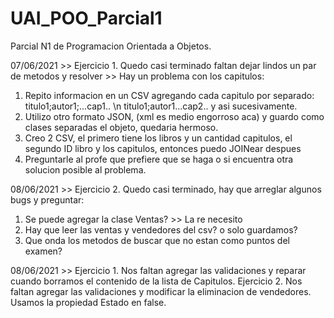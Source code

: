 # UAI_POO_Parcial1
Parcial N1 de Programacion Orientada a Objetos.

07/06/2021 >>
Ejercicio 1. Quedo casi terminado faltan dejar lindos un par de metodos y resolver >>
  Hay un problema con los capitulos:
  1. Repito informacion en un CSV agregando cada capitulo por separado: titulo1;autor1;...cap1.. \n titulo1;autor1...cap2.. y asi sucesivamente.
  2. Utilizo otro formato JSON, (xml es medio engorroso aca) y guardo como clases separadas el objeto, quedaria hermoso.
  3. Creo 2 CSV, el primero tiene los libros y un cantidad capitulos, el segundo ID libro y los capitulos, entonces puedo JOINear despues
  4. Preguntarle al profe que prefiere que se haga o si encuentra otra solucion posible al problema.    

08/06/2021 >>
Ejercicio 2. Quedo casi terminado, hay que arreglar algunos bugs y preguntar:
  1. Se puede agregar la clase Ventas? >> La re necesito
  2. Hay que leer las ventas y vendedores del csv? o solo guardamos?
  3. Que onda los metodos de buscar que no estan como puntos del examen?

08/06/2021 >>
 Ejercicio 1. Nos faltan agregar las validaciones y reparar cuando borramos el contenido
  de la lista de Capitulos.
Ejercicio 2. Nos faltan agregar las validaciones y modificar la eliminacion de vendedores. Usamos
  la propiedad Estado en false.
